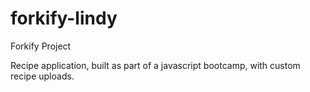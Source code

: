 # forkify-lindy
Forkify Project

Recipe application, built as part of a javascript bootcamp, with custom recipe uploads.
